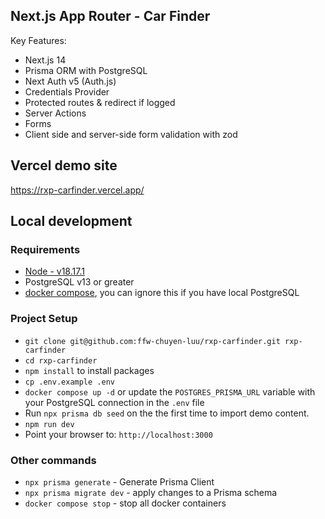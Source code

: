 ## Next.js App Router - Car Finder
Key Features:
  * Next.js 14
  * Prisma ORM with PostgreSQL
  * Next Auth v5 (Auth.js)
  * Credentials Provider
  * Protected routes & redirect if logged
  * Server Actions
  * Forms
  * Client side and server-side form validation with zod

## Vercel demo site
https://rxp-carfinder.vercel.app/

## Local development
### Requirements
  * [Node - v18.17.1](https://nodejs.org/en/download/)
  * PostgreSQL v13 or greater
  * [docker compose](https://docs.docker.com/compose/), you can ignore this if you have local PostgreSQL

### Project Setup
  * `git clone git@github.com:ffw-chuyen-luu/rxp-carfinder.git rxp-carfinder`
  * `cd rxp-carfinder`
  * `npm install` to install packages
  * `cp .env.example .env`
  * `docker compose up -d` or update the `POSTGRES_PRISMA_URL` variable with your PostgreSQL connection in the `.env` file
  * Run `npx prisma db seed` on the the first time to import demo content.
  * `npm run dev`
  * Point your browser to: `http://localhost:3000`

### Other commands
  * `npx prisma generate` - Generate Prisma Client
  * `npx prisma migrate dev` - apply changes to a Prisma schema
  * `docker compose stop` - stop all docker containers
